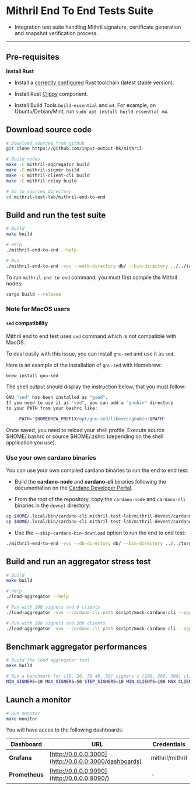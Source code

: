 # Mithril End To End Tests Suite

* Integration test suite handling Mithril signature, certificate generation and snapshot verification process.

---

## Pre-requisites

**Install Rust**

* Install a [correctly configured](https://www.rust-lang.org/learn/get-started) Rust toolchain (latest stable version).

* Install Rust [Clippy](https://github.com/rust-lang/rust-clippy) component.

* Install Build Tools `build-essential` and `m4`. For example, on Ubuntu/Debian/Mint, run `sudo apt install build-essential m4`.

## Download source code

```bash
# Download sources from github
git clone https://github.com/input-output-hk/mithril

# Build nodes
make -C mithril-aggregator build
make -C mithril-signer build
make -C mithril-client-cli build
make -C mithril-relay build

# Go to sources directory
cd mithril-test-lab/mithril-end-to-end
```

## Build and run the test suite

```bash
# Build
make build

# Help
./mithril-end-to-end --help

# Run
./mithril-end-to-end -vvv --work-directory db/ --bin-directory ../../target/release --devnet-scripts-directory=../mithril-devnet
```

To run `mithril-end-to-end` command, you must first compile the Mithril nodes:

```bash
cargo build --release
```

### Note for MacOS users

#### `sed` compatibility

Mithril end to end test uses `sed` command which is not compatible with MacOS.

To deal easily with this issue, you can install `gnu-sed` and use it as `sed`.

Here is an example of the installation of `gnu-sed` with Homebrew:

```bash
brew install gnu-sed
```

The shell output should display the instruction below, that you must follow:

```bash
GNU "sed" has been installed as "gsed".
If you need to use it as "sed", you can add a "gnubin" directory
to your PATH from your bashrc like:

     PATH="$HOMEBREW_PREFIX/opt/gnu-sed/libexec/gnubin:$PATH"
```

Once saved, you need to reload your shell profile. Execute source $HOME/.bashrc or source $HOME/.zshrc (depending on the shell application you use).

### Use your own cardano binaries

You can use your own compiled cardano binaries to run the end to end test:

- Build the **cardano-node** and **cardano-cli** binaries following the documentation on the [Cardano Developer Portal](https://developers.cardano.org/docs/get-started/installing-cardano-node#macos).

- From the root of the repository, copy the `cardano-node` and `cardano-cli` binaries in the `devnet` directory:
```bash
cp $HOME/.local/bin/cardano-cli mithril-test-lab/mithril-devnet/cardano-node
cp $HOME/.local/bin/cardano-cli mithril-test-lab/mithril-devnet/cardano-cli
```

- Use the `--skip-cardano-bin-download` option to run the end to end test:

```bash
./mithril-end-to-end -vvv --db-directory db/ --bin-directory ../../target/release --skip-cardano-bin-download
```

## Build and run an aggregator stress test

```bash
# Build
make build

# Help
./load-aggregator --help

# Run with 100 signers and 0 clients
./load-aggregator -vvv --cardano-cli-path script/mock-cardano-cli --aggregator-dir ../../target/release --num-signers=100

# Run with 100 signers and 200 clients
./load-aggregator -vvv --cardano-cli-path script/mock-cardano-cli --aggregator-dir ../../target/release --num-signers=100 --num-clients=200
```

## Benchmark aggregator performances

```bash
# Build the load aggregator tool
make build

# Run a benchmark for [10, 20, 30 40, 50] signers x [100, 200, 300] clients
MIN_SIGNERS=10 MAX_SIGNERS=50 STEP_SIGNERS=10 MIN_CLIENTS=100 MAX_CLIENTS=300 STEP_CLIENTS=100 ./benchmark-aggregator.sh
```

## Launch a monitor

```bash
# Run monitor
make monitor
```

You will have acces to the following dashboards:

| Dashboard | URL | Credentials
|------------|------------|------------
| **Grafana** | [http://0.0.0.0:3000](http://0.0.0.0:3000/dashboards) | mithril/mithril
| **Prometheus** | [http://0.0.0.0:9090](http://0.0.0.0:9090/) | -